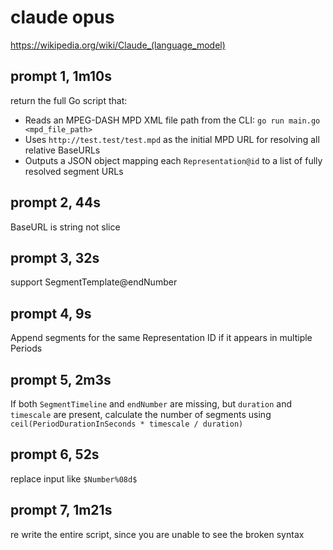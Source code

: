# claude opus

<https://wikipedia.org/wiki/Claude_(language_model)>

## prompt 1, 1m10s

return the full Go script that:
- Reads an MPEG-DASH MPD XML file path from the CLI: `go run main.go <mpd_file_path>`
- Uses `http://test.test/test.mpd` as the initial MPD URL for resolving all relative BaseURLs
- Outputs a JSON object mapping each `Representation@id` to a list of fully resolved segment URLs

## prompt 2, 44s

BaseURL is string not slice

## prompt 3, 32s

support SegmentTemplate@endNumber

## prompt 4, 9s

Append segments for the same Representation ID if it appears in multiple
Periods

## prompt 5, 2m3s

If both `SegmentTimeline` and `endNumber` are missing, but `duration` and
`timescale` are present, calculate the number of segments using
`ceil(PeriodDurationInSeconds * timescale / duration)`

## prompt 6, 52s

replace input like `$Number%08d$`

## prompt 7, 1m21s

re write the entire script, since  you are unable to see the broken syntax

